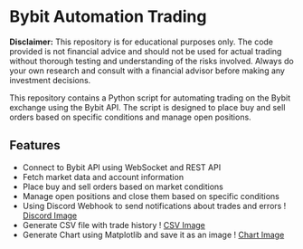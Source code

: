 # Bybit Automation Trading

**Disclaimer:** This repository is for educational purposes only. The code provided is not financial advice and should not be used for actual trading without thorough testing and understanding of the risks involved. Always do your own research and consult with a financial advisor before making any investment decisions.

This repository contains a Python script for automating trading on the Bybit exchange using the Bybit API. The script is designed to place buy and sell orders based on specific conditions and manage open positions.

## Features

- Connect to Bybit API using WebSocket and REST API
- Fetch market data and account information
- Place buy and sell orders based on market conditions
- Manage open positions and close them based on specific conditions
- Using Discord Webhook to send notifications about trades and errors
  ! [Discord Image](image/Discord_Image.png)
- Generate CSV file with trade history
  ! [CSV Image](image/CSV_Image.png)
- Generate Chart using Matplotlib and save it as an image
  ! [Chart Image](image/Chart_Image.png)
